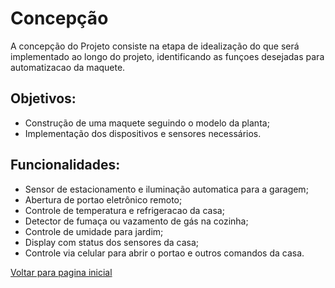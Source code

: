  # Concepção
 
 A concepção do Projeto consiste na etapa de idealização do que será implementado ao longo do projeto, identificando as funçoes desejadas para automatizacao da maquete.
 
 ## Objetivos:
 
- Construção de uma maquete seguindo o modelo da planta;
- Implementação dos dispositivos e sensores necessários.
 
 ## Funcionalidades:
 
 - Sensor de estacionamento e iluminação automatica para a garagem;
 - Abertura de portao eletrônico remoto;
 - Controle de temperatura e refrigeracao da casa;
 - Detector de fumaça ou vazamento de gás na cozinha;
 - Controle de umidade para jardim;
 - Display com status dos sensores da casa;
 - Controle via celular para abrir o portao e outros comandos da casa.
 
 
 [Voltar para pagina inicial](/README.md)
